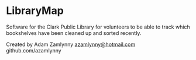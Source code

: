 # LibraryMap
Software for the Clark Public Library for volunteers to be able to track which bookshelves have been cleaned up and sorted recently.

Created by Adam Zamlynny
azamlynny@hotmail.com
github.com/azamlynny